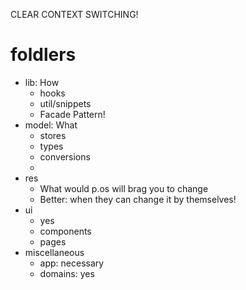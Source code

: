 CLEAR CONTEXT SWITCHING!

# foldlers

- lib: How
  - hooks
  - util/snippets
  - Facade Pattern!
- model: What
  - stores
  - types
  - conversions
  - 
- res
  - What would p.os will brag you to change
  - Better: when they can change it by themselves!
- ui
  - yes
  - components
  - pages
- miscellaneous
  - app: necessary
  - domains: yes